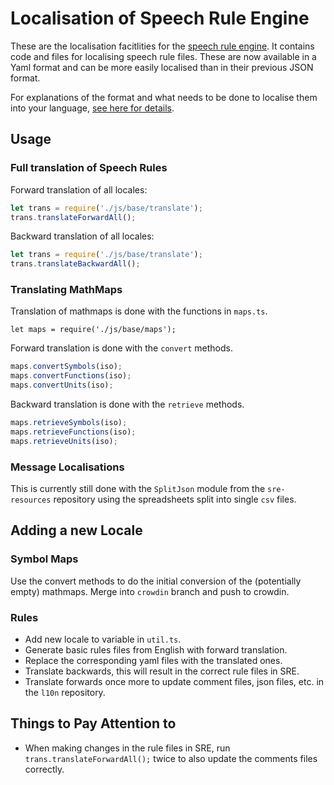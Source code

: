 # Localisation of Speech Rule Engine

These are the localisation facitlities for the [speech rule
engine](https://speechruleengine.org).  It contains code and files for
localising speech rule files. These are now available in a Yaml format and can
be more easily localised than in their previous JSON format.

For explanations of the format and what needs to be done to localise them into
your language, [see here for details](yaml.md).


## Usage

### Full translation of Speech Rules

Forward translation of all locales:

``` javascript
let trans = require('./js/base/translate');
trans.translateForwardAll();
```

Backward translation of all locales:

``` javascript
let trans = require('./js/base/translate');
trans.translateBackwardAll();
```

### Translating MathMaps

Translation of mathmaps is done with the functions in `maps.ts`.

```
let maps = require('./js/base/maps');
```

Forward translation is done with the `convert` methods.

``` javascript
maps.convertSymbols(iso);
maps.convertFunctions(iso);
maps.convertUnits(iso);
```

Backward translation is done with the `retrieve` methods.

``` javascript
maps.retrieveSymbols(iso);
maps.retrieveFunctions(iso);
maps.retrieveUnits(iso);
```

### Message Localisations

This is currently still done with the `SplitJson` module from the
`sre-resources` repository using the spreadsheets split into single `csv` files.




## Adding a new Locale

### Symbol Maps

Use the convert methods to do the initial conversion of the (potentially empty)
mathmaps. Merge into `crowdin` branch and push to crowdin.

### Rules

* Add new locale to variable in `util.ts`.
* Generate basic rules files from English with forward translation.
* Replace the corresponding yaml files with the translated ones.
* Translate backwards, this will result in the correct rule files in SRE.
* Translate forwards once more to update comment files, json files, etc. in the `l10n` repository.

## Things to Pay Attention to

* When making changes in the rule files in SRE, run
  `trans.translateForwardAll();` twice to also update the comments files
  correctly.
